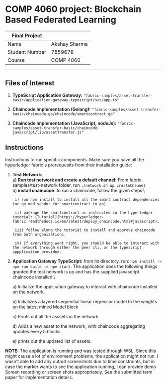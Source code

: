# COMP 4060 project: Blockchain Based Federated Learning

|Final Project||
|---|---|
|Name| Akshay Sharma|
|Student Number| 7859678|
|Course| COMP 4060|
------


## Files of Interest

1) **TypeScript Application Gateway:** `"fabric-samples/asset-transfer-basic/application-gateway-typescript/src/app.ts"`

2) **Chaincode Implementation (Golang):** `"fabric-samples/asset-transfer-basic/chaincode-go/chaincode/smartcontract.go"`

3) **Chaincode Implementation (JavaScript, nodeJs):** `"fabric-samples/asset-transfer-basic/chaincode-javascript/lib/assetTransfer.js"`
 


## Instructions

Instructions to run specific components. Make sure you have all the hyperledger fabric's prerequesits from their installation guide:

1) **Test Network:**\
    a) **Run test network and create a default channel:** From fabric-samples/test-network folder, run `./network.sh up createChannel`\
    b) **install chaincode**: to run a chaincode, follow the given steps:\

        i) run npm install to install all the smart contract dependencies (or go mod vendor for smartcontract in go).

        ii) package the smartcontract as instructed in the hyperledger tutorial: [Tutorial](https://hyperledger-fabric.readthedocs.io/en/latest/deploy_chaincode.html#javascript).

        iii) follow along the tutorial to install and approve chaincode from both organizations.
        
        iv) If everything went right, you should be able to interact with the network through either the peer cli, or the typescript appplication provided.

2) **Application Gateway TypeScript:** from its directory, run:  `npm install -> npm run build -> npm start`. The application does the following things granted the test network is up and has the supplied javascript chaincode installed:\

    a) Initialize the application gateway to interact with chaincode installed on the network.

    b) Initializes a layered sequential linear regressor model to the weights on the latest mined Model block

    c) Prints out all the asssets in the network

    d) Adds a new asset to the network, with chaincode aggregating updates every 5 blocks.

    e) prints out the updated list of assets.

**NOTE:** The application is running and was tested through WSL. Since this might cause a lot of environment problems, the application might not run. I wasn't able to add any output screenshots due to time constraints, but in case the marker wants to see the application running, I can provide demo Screen recording or screen shots appropriately. See the submitted term paper for implementation details.



